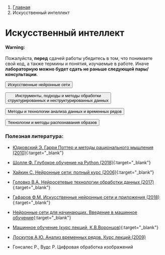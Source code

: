 <ol class="breadcrumb">
  <li class="breadcrumb-item"><a href="{{ site.baseurl }}">Главная</a></li>
  <li class="breadcrumb-item active">Искусственный интеллект</li>
</ol>

# Искусственный интеллект

<div class="alert alert-dismissible alert-secondary">
  <!-- <button type="button" class="btn-close" data-bs-dismiss="alert"></button> -->
  <h4 class="alert-heading">Warning:</h4>
  <p class="mb-0"> Пожалуйста, <b>перед</b> сдачей работы убедитесь в том, что понимаете свой код, а также термины и понятия, изучаемые в работе. Иначе <b>лабораторную можно будет сдать не раньше следующей пары/консультации</b>.</p>
</div>

<button type="button" class="btn btn-primary btn-lg" onclick="window.location.href='{{ site.baseurl }}/artificial-intelligence/ANN/index.html';">Искусственные нейронные сети</button>

<button type="button" class="btn btn-primary btn-lg" onclick="window.location.href='{{ site.baseurl }}/artificial-intelligence/big-data/index.html';">Инструменты, подходы и методы обработки <br> структурированных и неструктурированных данных</button>

<button type="button" class="btn btn-primary btn-lg" onclick="window.location.href='{{ site.baseurl }}/artificial-intelligence/time-series/index.html';">Методы и технологии анализа данных и временных рядов</button>

<button type="button" class="btn btn-primary btn-lg" onclick="window.location.href='{{ site.baseurl }}/artificial-intelligence/pattern-recognition/index.html';">Технологии и методы распознавания образов</button>

### Полезная литература:

* [Юдковский Э. Гарри Поттер и методы рационального мышления (2010)](https://hpmor.ru/){:target="_blank"}

* [Шолле Ф. Глубокое обучение на Python (2018)](https://codernet.ru/books/python/glubokoe_obuchenie_na_python_sholle_fransua/){:target="_blank"}

* [Хайкин С. Нейронные сети: полный курс (2006)](https://vk.com/doc10903696_282205957?hash=zQTuxV9OtVNdi9fucPzjlnCXcGefzOemWIbAblkBbjT){:target="_blank"}

* [Головко В.А. Нейросетевые технологии обработки данных (2017)](https://elib.bsu.by/bitstream/123456789/193558/1/Golovko.pdf){:target="_blank"}

* [Гафаров Ф.М. Искусственные нейронные сети и приложения (2018)](https://kpfu.ru/staff_files/F1493580427/NejronGafGal.pdf){:target="_blank"}

* [Нейронные сети для начинающих. Введение в машинное обучение](https://ai-news.ru/nejronnye_seti_dlya_nachinaushih.html){:target="_blank"}

* [Машинное обучение (курс лекций, К.В.Воронцов)](http://www.machinelearning.ru/wiki/index.php?title=%D0%9C%D0%B0%D1%88%D0%B8%D0%BD%D0%BD%D0%BE%D0%B5_%D0%BE%D0%B1%D1%83%D1%87%D0%B5%D0%BD%D0%B8%D0%B5_%28%D0%BA%D1%83%D1%80%D1%81_%D0%BB%D0%B5%D0%BA%D1%86%D0%B8%D0%B9%2C_%D0%9A.%D0%92.%D0%92%D0%BE%D1%80%D0%BE%D0%BD%D1%86%D0%BE%D0%B2%29){:target="_blank"}

* [Лоскутов А.Ю. Анализ временных рядов. Курс лекций (2009)](https://chaos.phys.msu.ru/loskutov/PDF/Lectures_time_series_analysis.pdf)

* Гонсалес Р., Вудс Р. Цифровая обработка изображений